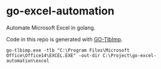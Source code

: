 # go-excel-automation

Automate Microsoft Excel in golang.

Code in this repo is generated with [GO-TlbImp](https://github.com/zzl/go-tlbimp).

```go-tlbimp.exe -tlb "C:\Program Files\Microsoft Office\Office14\EXCEL.EXE" -out-dir C:\Project\go-excel-automation\excel```
